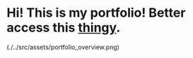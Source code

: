 # Hi! This is my portfolio! Better access this [thingy](https://irinavasilescu.github.io/Portfolio/).

(./../src/assets/portfolio_overview.png)